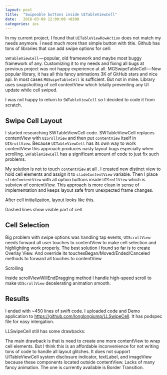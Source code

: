 ```yaml
---
layout: post
title:  "Swipeable buttons inside UITableViewCell"
date:   2016-03-09 12:00:00 +0200
categories: ios
---
```



In my current project, I found that `UITableViewRowAction` does not match my needs anymore. I need much more than simple button with title. Github has tons of libraries that can add swipe options for cell:

`SWTableViewCell` — popular, old framework and maybe most buggy framework of any. Customizing it to my needs and fixing all bugs at previous project was not happy experience at all.
MGSwipeTableCell — New popular library, it has all this fancy animations 3K of GitHub stars and nice api.
In most cases `MGSwipeTableCell` is sufficient. But not in mine. Library uses snapshotting of cell contentView which totally preventing any UI update while cell swiped.

I was not happy to return to `SWTableViewCell` so I decided to code it from scratch.

## Swipe Cell Layout

I started researching SWTableViewCell code. SWTableViewCell replaces contentView with `UISrollView` and then put `contentView` itself in `UISrollView`. Because `UITableViewCell` has its own way to work contentView this approach produces nasty layout bugs especially when scrolling. `SWTableViewCell` has a significant amount of code to just fix such problems.

My solution is not to touch `contentView` at all . I created new distinct view to hold cell elements and assign it to `slideContentView` variable. Then I place `slideContentView` with all option buttons inside `UISrollView` which is subview of contentView. This approach is more clean in sense of implementation and keeps layout safe from unexpected frame changes.


After cell initialization, layout looks like this.


Dashed lines show visible part of cell
## Cell Selection

Big problem with swipe options was handling tap events, `UIScrollView` needs forward all user touches to contentView to make cell selection and highlighting work properly. The best solution I found so far is to create Overlay View. And override its touchesBegan/Moved/Ended/Canceled methods to forward all touches to contentView

Scrolling

Inside scrollViewWillEndDragging method I handle high-speed scroll to make `UIScrollView` decelerating animation smooth.

## Results

I ended with ~450 lines of swift code. I uploaded code and Demo application to https://github.com/longlongjump/LLSwipeCell. It has podspec file for easy intergation.

LLSwipeCell still has some drawbacks:

The main drawback is that is need to create one more contentView to wrap cell elements. But I think this is an affordable inconvenience for not writing tons of code to handle all layout glitches.
It does not support UITableViewCell system disclosure indicator, textLabel, and imageView because these components located outside contentView.
Lacks of many fancy animation. The one is currently available is Border Transition.
